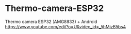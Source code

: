 # Thermo-camera-ESP32
 Thermo camera ESP32 (AMG8833) + Android
https://www.youtube.com/edit?o=U&video_id=_5hMizB5bs4
